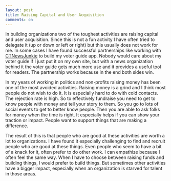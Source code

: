 ```yaml
---
layout: post
title: Raising Capital and User Acquisition
comments: on
---
```

In building organizations two of the toughest activities are raising capital and user acquisition. Since this is not a fun activity I have often tried to delegate it (up or down or left or right) but this usually does not work for me. In some cases I have found successful partnerships like working with [CTNewsJunkie](https://www.ctnewsjunkie.com) to build my voter guide app. Nobody would care about my voter guide if I just put it on my own site, but with a news organization behind it the voter guide gets much more use and it provides a useful tool for readers. The partnership works because in the end both sides win.

In my years of working in politics and non-profits raising money has been one of the most avoided activities. Raising money is a grind and I think most people do not wish to do it. It is especially hard to do with cold contacts. The rejection rate is high. So to effectively fundraise you need to get to know people with money and tell your story to them. So you go to lots of social events to get to better know people. Then you are able to ask folks for money when the time is right. It especially helps if you can show your traction or impact. People want to support things that are making a difference.

The result of this is that people who are good at these activities are worth a lot to organizations. I have found it especially challenging to find and recruit people who are good at these things. Even people who seem to have a bit of a knack for it, often prefer to do other work. I can empathize because I often feel the same way. When I have to choose between raising funds and building things, I would prefer to build things. But sometimes other activities have a bigger impact, especially when an organization is starved for talent in those areas.